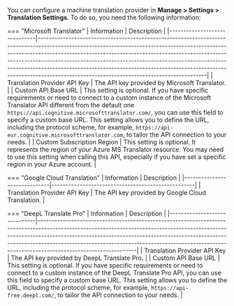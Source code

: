 You can configure a machine translation provider in **Manage > Settings > Translation Settings**. To do so, you need the following information:

=== "Microsoft Translator"
    | Information                  | Description                                                                                                                                                                                                                                                                                                                                                                                                                                                      |
    |------------------------------|------------------------------------------------------------------------------------------------------------------------------------------------------------------------------------------------------------------------------------------------------------------------------------------------------------------------------------------------------------------------------------------------------------------------------------------------------------------|
    | Translation Provider API Key | The API key provided by Microsoft Translator.                                                                                                                                                                                                                                                                                                                                                                                                                    |
    | Custom API Base URL          | This setting is optional. If you have specific requirements or need to connect to a custom instance of the Microsoft Translator API different from the default one `https://api.cognitive.microsofttranslator.com/`, you can use this field to specify a custom base URL. This setting allows you to define the URL, including the protocol scheme, for example, `https://api-eur.cognitive.microsofttranslator.com`, to tailor the API connection to your needs. |
    | Custom Subscription Region   | This setting is optional. It represents the region of your Azure MS Translator resource. You may need to use this setting when calling this API, especially if you have set a specific region in your Azure account.                                                                                                                                                                                                                                 |

=== "Google Cloud Translation"
    | Information                  | Description                                       |
    |------------------------------|---------------------------------------------------|
    | Translation Provider API Key | The API key provided by Google Cloud Translation. |

=== "DeepL Translate Pro"
    | Information                  | Description                                                                                                                                                                                                                                                                                                                                               |
    |------------------------------|-----------------------------------------------------------------------------------------------------------------------------------------------------------------------------------------------------------------------------------------------------------------------------------------------------------------------------------------------------------|
    | Translation Provider API Key | The API key provided by DeepL Translate Pro.                                                                                                                                                                                                                                                                                                              |
    | Custom API Base URL          | This setting is optional. If you have specific requirements or need to connect to a custom instance of the DeepL Translate Pro API, you can use this field to specify a custom base URL. This setting allows you to define the URL, including the protocol scheme, for example, `https://api-free.deepl.com/`, to tailor the API connection to your needs. |